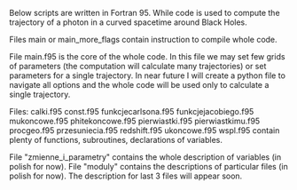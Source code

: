 Below scripts are written in Fortran 95. While code is used to compute the trajectory of a photon
in a curved spacetime around Black Holes.

Files main or main_more_flags contain instruction to compile whole code.

File main.f95 is the core of the whole code.
In this file we may set few grids of parameters (the computation will calculate many trajectories)
or set parameters for a single trajectory.
In near future I will create a python file to navigate all options and the whole code will be
used only to calculate a single trajectory.

Files:
calki.f95
const.f95
funkcjecarlsona.f95
funkcjejacobiego.f95
mukoncowe.f95
phitekoncowe.f95
pierwiastki.f95
pierwiastkimu.f95
procgeo.f95
przesuniecia.f95
redshift.f95
ukoncowe.f95
wspl.f95
contain plenty of functions, subroutines, declarations of variables.

File "zmienne_i_parametry" contains the whole description of variables (in polish for now).
File "moduly" contains the descriptions of particular files (in polish for now). The description
for last 3 files will appear soon.
